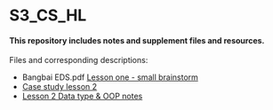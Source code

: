 # S3_CS_HL
#### This repository includes notes and supplement files and resources.

Files and corresponding descriptions:

* Bangbai EDS.pdf  [Lesson one - small brainstorm](https://github.com/Billvace/S3_CS_HL/blob/master/Bangbai%20EDS.pdf)
* [Case study lesson 2](https://github.com/Billvace/S3_CS_HL/blob/master/Case%20study%20lesson%202.md)
* [Lesson 2 Data type & OOP notes](https://github.com/Billvace/S3_CS_HL/blob/master/Data%20type)
